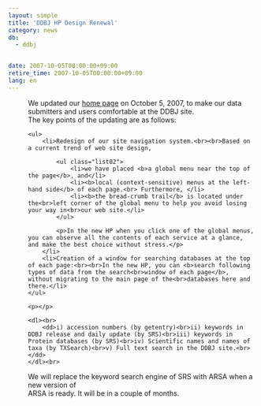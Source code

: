 ```yaml
---
layout: simple
title: 'DDBJ HP Design Renewal'
category: news
db:
  - ddbj


date: 2007-10-05T00:00:00+09:00
retire_time: 2007-10-05T00:00:00+09:00
lang: en
---
```


<html>

<p></p>
<dd>We updated our <a href="/index-e.html">home page</a> on October 5, 2007, to make our data submitters and users comfortable at the DDBJ site.<br>
<dd>The key points of the updating are as follows:<br>

    <ul>
        <li>Redesign of our site navigation system.<br><br>Based on a current trend of web site design,

            <ul class="list02">
                <li>we have placed <b>a global menu near the top of the page</b>, and</li>
                <li><b>local (context-sensitive) menus at the left- hand side</b> of each page.<br> Furthermore, </li>
                <li><b>the bread-crumb trail</b> is located under the<br>left corner of the global menu to help you avoid losing your way in<br>our web site.</li>
            </ul>

            <p>In the new HP when you click one of the global menus, you can observe all the contents of each service at a glance, and make the best choice without stress.</p>
        </li>
        <li>Creation of a window for searching databases at the top of each page:<br><br>In the new HP, you can <b>search following types of data from the search<br>window of each page</b>, without migrating to the main page of the<br>databases here and there.</li>
    </ul>

    <p></p>

    <dl><br>
        <dd>i) accession numbers (by getentry)<br>ii) keywords in DDBJ release and daily update (by SRS)<br>iii) keywords in Protein databases (by SRS)<br>iv) Scientific names and names of taxa (by TXSearch)<br>v) Full text search in the DDBJ site.<br></dd>
    </dl><br>
<dd>We will replace the keyword search engine of SRS with ARSA when a new version of<br>ARSA is ready. It will be in a couple of months.</dd>
</dd>
</dd>
</html>
